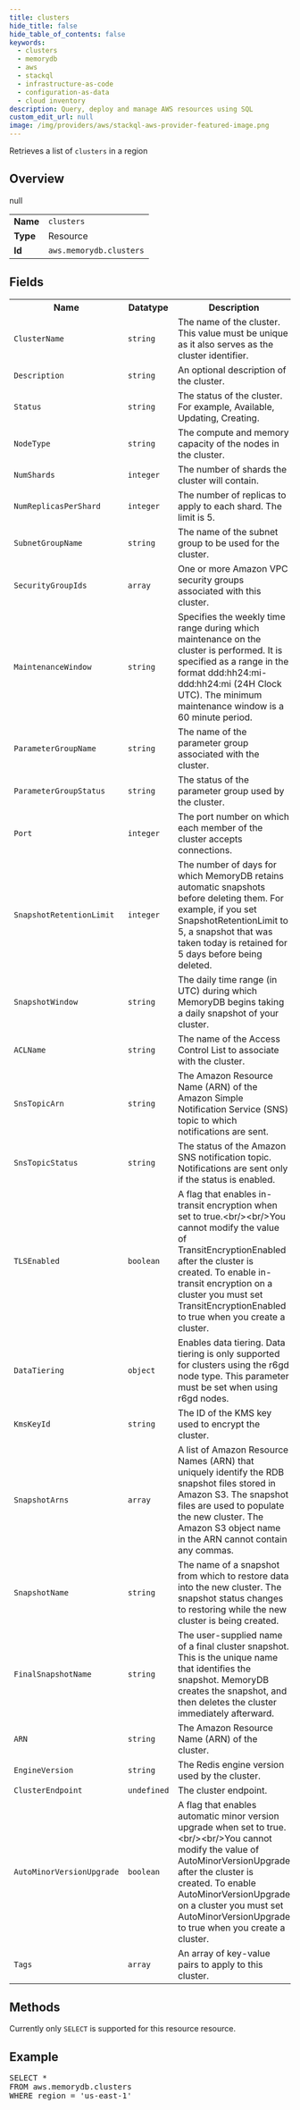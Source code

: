 ```yaml
---
title: clusters
hide_title: false
hide_table_of_contents: false
keywords:
  - clusters
  - memorydb
  - aws
  - stackql
  - infrastructure-as-code
  - configuration-as-data
  - cloud inventory
description: Query, deploy and manage AWS resources using SQL
custom_edit_url: null
image: /img/providers/aws/stackql-aws-provider-featured-image.png
---
```

Retrieves a list of <code>clusters</code> in a region

## Overview
<table><tbody>
<tr><td><b>Name</b></td><td><code>clusters</code></td></tr>
<tr><td><b>Type</b></td><td>Resource</td></tr>
null
<tr><td><b>Id</b></td><td><code>aws.memorydb.clusters</code></td></tr>
</tbody></table>

## Fields
<table><tbody>
<tr><th>Name</th><th>Datatype</th><th>Description</th></tr>
<tr><td><code>ClusterName</code></td><td><code>string</code></td><td>The name of the cluster. This value must be unique as it also serves as the cluster identifier.</td></tr>
<tr><td><code>Description</code></td><td><code>string</code></td><td>An optional description of the cluster.</td></tr>
<tr><td><code>Status</code></td><td><code>string</code></td><td>The status of the cluster. For example, Available, Updating, Creating.</td></tr>
<tr><td><code>NodeType</code></td><td><code>string</code></td><td>The compute and memory capacity of the nodes in the cluster.</td></tr>
<tr><td><code>NumShards</code></td><td><code>integer</code></td><td>The number of shards the cluster will contain.</td></tr>
<tr><td><code>NumReplicasPerShard</code></td><td><code>integer</code></td><td>The number of replicas to apply to each shard. The limit is 5.</td></tr>
<tr><td><code>SubnetGroupName</code></td><td><code>string</code></td><td>The name of the subnet group to be used for the cluster.</td></tr>
<tr><td><code>SecurityGroupIds</code></td><td><code>array</code></td><td>One or more Amazon VPC security groups associated with this cluster.</td></tr>
<tr><td><code>MaintenanceWindow</code></td><td><code>string</code></td><td>Specifies the weekly time range during which maintenance on the cluster is performed. It is specified as a range in the format ddd:hh24:mi-ddd:hh24:mi (24H Clock UTC). The minimum maintenance window is a 60 minute period.</td></tr>
<tr><td><code>ParameterGroupName</code></td><td><code>string</code></td><td>The name of the parameter group associated with the cluster.</td></tr>
<tr><td><code>ParameterGroupStatus</code></td><td><code>string</code></td><td>The status of the parameter group used by the cluster.</td></tr>
<tr><td><code>Port</code></td><td><code>integer</code></td><td>The port number on which each member of the cluster accepts connections.</td></tr>
<tr><td><code>SnapshotRetentionLimit</code></td><td><code>integer</code></td><td>The number of days for which MemoryDB retains automatic snapshots before deleting them. For example, if you set SnapshotRetentionLimit to 5, a snapshot that was taken today is retained for 5 days before being deleted.</td></tr>
<tr><td><code>SnapshotWindow</code></td><td><code>string</code></td><td>The daily time range (in UTC) during which MemoryDB begins taking a daily snapshot of your cluster.</td></tr>
<tr><td><code>ACLName</code></td><td><code>string</code></td><td>The name of the Access Control List to associate with the cluster.</td></tr>
<tr><td><code>SnsTopicArn</code></td><td><code>string</code></td><td>The Amazon Resource Name (ARN) of the Amazon Simple Notification Service (SNS) topic to which notifications are sent.</td></tr>
<tr><td><code>SnsTopicStatus</code></td><td><code>string</code></td><td>The status of the Amazon SNS notification topic. Notifications are sent only if the status is enabled.</td></tr>
<tr><td><code>TLSEnabled</code></td><td><code>boolean</code></td><td>A flag that enables in-transit encryption when set to true.&lt;br&#x2F;&gt;&lt;br&#x2F;&gt;You cannot modify the value of TransitEncryptionEnabled after the cluster is created. To enable in-transit encryption on a cluster you must set TransitEncryptionEnabled to true when you create a cluster.</td></tr>
<tr><td><code>DataTiering</code></td><td><code>object</code></td><td>Enables data tiering. Data tiering is only supported for clusters using the r6gd node type. This parameter must be set when using r6gd nodes.</td></tr>
<tr><td><code>KmsKeyId</code></td><td><code>string</code></td><td>The ID of the KMS key used to encrypt the cluster.</td></tr>
<tr><td><code>SnapshotArns</code></td><td><code>array</code></td><td>A list of Amazon Resource Names (ARN) that uniquely identify the RDB snapshot files stored in Amazon S3. The snapshot files are used to populate the new cluster. The Amazon S3 object name in the ARN cannot contain any commas.</td></tr>
<tr><td><code>SnapshotName</code></td><td><code>string</code></td><td>The name of a snapshot from which to restore data into the new cluster. The snapshot status changes to restoring while the new cluster is being created.</td></tr>
<tr><td><code>FinalSnapshotName</code></td><td><code>string</code></td><td>The user-supplied name of a final cluster snapshot. This is the unique name that identifies the snapshot. MemoryDB creates the snapshot, and then deletes the cluster immediately afterward.</td></tr>
<tr><td><code>ARN</code></td><td><code>string</code></td><td>The Amazon Resource Name (ARN) of the cluster.</td></tr>
<tr><td><code>EngineVersion</code></td><td><code>string</code></td><td>The Redis engine version used by the cluster.</td></tr>
<tr><td><code>ClusterEndpoint</code></td><td><code>undefined</code></td><td>The cluster endpoint.</td></tr>
<tr><td><code>AutoMinorVersionUpgrade</code></td><td><code>boolean</code></td><td>A flag that enables automatic minor version upgrade when set to true.&lt;br&#x2F;&gt;&lt;br&#x2F;&gt;You cannot modify the value of AutoMinorVersionUpgrade after the cluster is created. To enable AutoMinorVersionUpgrade on a cluster you must set AutoMinorVersionUpgrade to true when you create a cluster.</td></tr>
<tr><td><code>Tags</code></td><td><code>array</code></td><td>An array of key-value pairs to apply to this cluster.</td></tr>

</tbody></table>

## Methods
Currently only <code>SELECT</code> is supported for this resource resource.

## Example
<pre>
SELECT * 
FROM aws.memorydb.clusters
WHERE region = 'us-east-1'
</pre>
